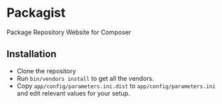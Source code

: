 Packagist
=========

Package Repository Website for Composer

Installation
------------

- Clone the repository
- Run `bin/vendors install` to get all the vendors.
- Copy `app/config/parameters.ini.dist` to `app/config/parameters.ini` and edit
  relevant values for your setup.